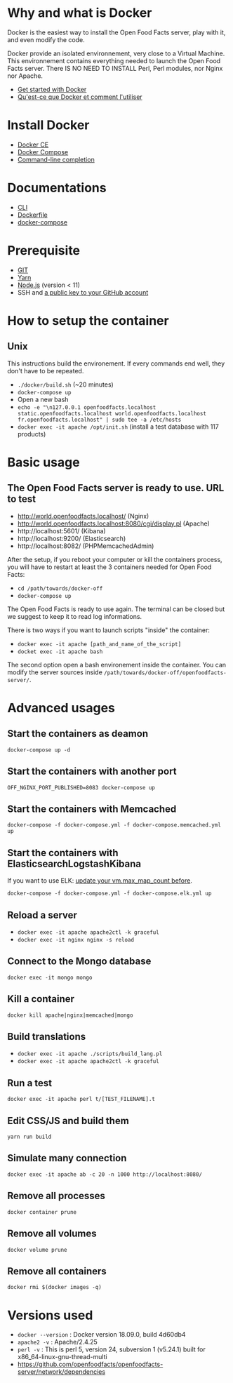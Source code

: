 # Why and what is Docker

Docker is the easiest way to install the Open Food Facts server, play with it, and even modify the code.

Docker provide an isolated environnement, very close to a Virtual Machine. This environnement contains everything needed to launch the Open Food Facts server. There IS NO NEED TO INSTALL Perl, Perl modules, nor Nginx nor Apache.

- [Get started with Docker](https://www.docker.com/get-started)
- [Qu'est-ce que Docker et comment l'utiliser](https://www.youtube.com/watch?v=XgKOC6X8W28)

# Install Docker

- [Docker CE](https://docs.docker.com/install/#supported-platforms)
- [Docker Compose](https://docs.docker.com/compose/install/)
- [Command-line completion](https://docs.docker.com/compose/completion/)

# Documentations

- [CLI](https://docs.docker.com/reference/)
- [Dockerfile](https://docs.docker.com/engine/reference/builder/)
- [docker-compose](https://docs.docker.com/compose/compose-file/)

# Prerequisite

- [GIT](https://git-scm.com/book/en/v2/Getting-Started-Installing-Git)
- [Yarn](https://yarnpkg.com/lang/en/docs/install/)
- [Node.js](https://nodejs.org/en/download/package-manager/) (version < 11)
- SSH and [a public key to your GitHub account](https://help.github.com/articles/which-remote-url-should-i-use/#cloning-with-ssh-urls)

# How to setup the container

## Unix

This instructions build the environement. If every commands end well, they don't have to be repeated.

- `./docker/build.sh` (~20 minutes)
- `docker-compose up`
- Open a new bash
- `echo -e "\n127.0.0.1 openfoodfacts.localhost static.openfoodfacts.localhost world.openfoodfacts.localhost fr.openfoodfacts.localhost" | sudo tee -a /etc/hosts`
- `docker exec -it apache /opt/init.sh` (install a test database with 117 products)

# Basic usage

## The Open Food Facts server is ready to use. **URL to test**

- http://world.openfoodfacts.localhost/ (Nginx)
- http://world.openfoodfacts.localhost:8080/cgi/display.pl (Apache)
- http://localhost:5601/ (Kibana)
- http://localhost:9200/ (Elasticsearch)
- http://localhost:8082/ (PHPMemcachedAdmin)

After the setup, if you reboot your computer or kill the containers process, you will have to restart at least the 3 containers needed for Open Food Facts:

- `cd /path/towards/docker-off`
- `docker-compose up`

The Open Food Facts is ready to use again. The terminal can be closed but we suggest to keep it to read log informations.

There is two ways if you want to launch scripts "inside" the container:

- `docker exec -it apache [path_and_name_of_the_script]`
- `docket exec -it apache bash`

The second option open a bash environement inside the container.
You can modify the server sources inside `/path/towards/docker-off/openfoodfacts-server/`.

# Advanced usages

## Start the containers as deamon

`docker-compose up -d`

## Start the containers with another port

`OFF_NGINX_PORT_PUBLISHED=8083 docker-compose up`

## Start the containers with Memcached

`docker-compose -f docker-compose.yml -f docker-compose.memcached.yml up`

## Start the containers with ElasticsearchLogstashKibana

If you want to use ELK: [update your vm.max_map_count before](https://elk-docker.readthedocs.io/#prerequisites).

`docker-compose -f docker-compose.yml -f docker-compose.elk.yml up`

## Reload a server

- `docker exec -it apache apache2ctl -k graceful`
- `docker exec -it nginx nginx -s reload`

## Connect to the Mongo database

`docker exec -it mongo mongo`

## Kill a container

`docker kill apache|nginx|memcached|mongo`

## Build translations

- `docker exec -it apache ./scripts/build_lang.pl`
- `docker exec -it apache apache2ctl -k graceful`

## Run a test

`docker exec -it apache perl t/[TEST_FILENAME].t`

## Edit CSS/JS and build them

`yarn run build`

## Simulate many connection

`docker exec -it apache ab -c 20 -n 1000 http://localhost:8080/`

## Remove all processes

`docker container prune`

## Remove all volumes

`docker volume prune`

## Remove all containers

`docker rmi $(docker images -q)`

# Versions used

- `docker --version` : Docker version 18.09.0, build 4d60db4
- `apache2 -v` : Apache/2.4.25
- `perl -v` : This is perl 5, version 24, subversion 1 (v5.24.1) built for x86_64-linux-gnu-thread-multi
- https://github.com/openfoodfacts/openfoodfacts-server/network/dependencies
